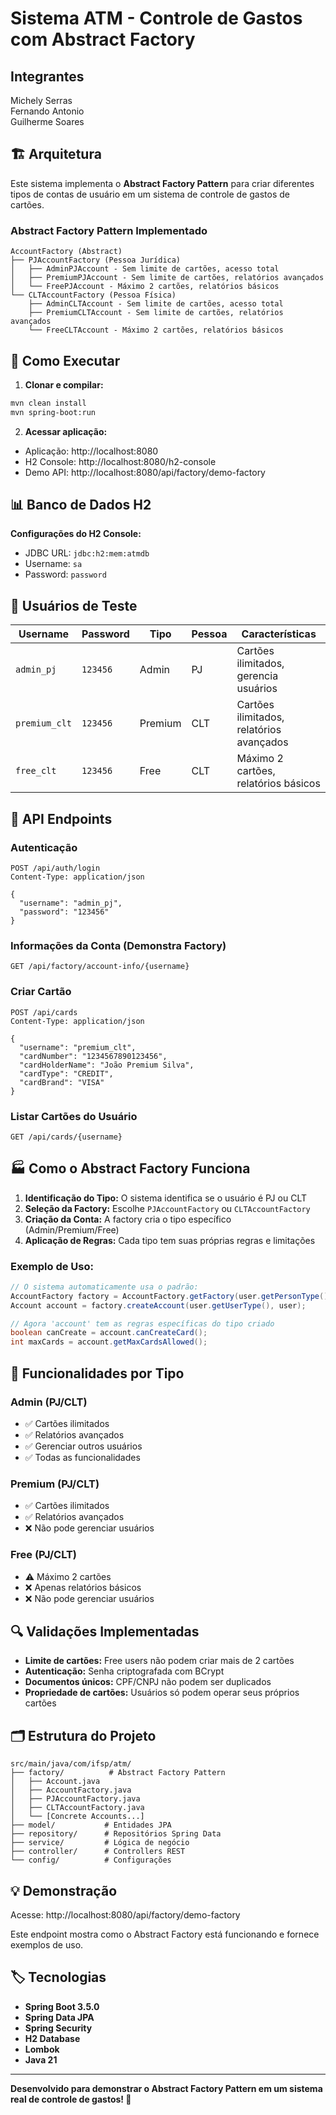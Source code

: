 # Sistema ATM - Controle de Gastos com Abstract Factory

## Integrantes
Michely Serras <br>
Fernando Antonio <br>
Guilherme Soares <br>

## 🏗️ Arquitetura

Este sistema implementa o **Abstract Factory Pattern** para criar diferentes tipos de contas de usuário em um sistema de controle de gastos de cartões.

### Abstract Factory Pattern Implementado

```
AccountFactory (Abstract)
├── PJAccountFactory (Pessoa Jurídica)
│   ├── AdminPJAccount - Sem limite de cartões, acesso total
│   ├── PremiumPJAccount - Sem limite de cartões, relatórios avançados  
│   └── FreePJAccount - Máximo 2 cartões, relatórios básicos
└── CLTAccountFactory (Pessoa Física)
    ├── AdminCLTAccount - Sem limite de cartões, acesso total
    ├── PremiumCLTAccount - Sem limite de cartões, relatórios avançados
    └── FreeCLTAccount - Máximo 2 cartões, relatórios básicos
```

## 🚀 Como Executar

1. **Clonar e compilar:**
```bash
mvn clean install
mvn spring-boot:run
```

2. **Acessar aplicação:**
- Aplicação: http://localhost:8080
- H2 Console: http://localhost:8080/h2-console
- Demo API: http://localhost:8080/api/factory/demo-factory

## 📊 Banco de Dados H2

**Configurações do H2 Console:**
- JDBC URL: `jdbc:h2:mem:atmdb`
- Username: `sa`
- Password: `password`

## 🧪 Usuários de Teste

| Username | Password | Tipo | Pessoa | Características |
|----------|----------|------|--------|-----------------|
| `admin_pj` | `123456` | Admin | PJ | Cartões ilimitados, gerencia usuários |
| `premium_clt` | `123456` | Premium | CLT | Cartões ilimitados, relatórios avançados |
| `free_clt` | `123456` | Free | CLT | Máximo 2 cartões, relatórios básicos |

## 🔧 API Endpoints

### Autenticação
```http
POST /api/auth/login
Content-Type: application/json

{
  "username": "admin_pj",
  "password": "123456"
}
```

### Informações da Conta (Demonstra Factory)
```http
GET /api/factory/account-info/{username}
```

### Criar Cartão
```http
POST /api/cards
Content-Type: application/json

{
  "username": "premium_clt",
  "cardNumber": "1234567890123456",
  "cardHolderName": "João Premium Silva",
  "cardType": "CREDIT",
  "cardBrand": "VISA"
}
```

### Listar Cartões do Usuário
```http
GET /api/cards/{username}
```

## 🏭 Como o Abstract Factory Funciona

1. **Identificação do Tipo:** O sistema identifica se o usuário é PJ ou CLT
2. **Seleção da Factory:** Escolhe `PJAccountFactory` ou `CLTAccountFactory`
3. **Criação da Conta:** A factory cria o tipo específico (Admin/Premium/Free)
4. **Aplicação de Regras:** Cada tipo tem suas próprias regras e limitações

### Exemplo de Uso:
```java
// O sistema automaticamente usa o padrão:
AccountFactory factory = AccountFactory.getFactory(user.getPersonType());
Account account = factory.createAccount(user.getUserType(), user);

// Agora 'account' tem as regras específicas do tipo criado
boolean canCreate = account.canCreateCard();
int maxCards = account.getMaxCardsAllowed();
```

## 🎯 Funcionalidades por Tipo

### Admin (PJ/CLT)
- ✅ Cartões ilimitados
- ✅ Relatórios avançados  
- ✅ Gerenciar outros usuários
- ✅ Todas as funcionalidades

### Premium (PJ/CLT)
- ✅ Cartões ilimitados
- ✅ Relatórios avançados
- ❌ Não pode gerenciar usuários

### Free (PJ/CLT)
- ⚠️ Máximo 2 cartões
- ❌ Apenas relatórios básicos
- ❌ Não pode gerenciar usuários

## 🔍 Validações Implementadas

- **Limite de cartões:** Free users não podem criar mais de 2 cartões
- **Autenticação:** Senha criptografada com BCrypt
- **Documentos únicos:** CPF/CNPJ não podem ser duplicados
- **Propriedade de cartões:** Usuários só podem operar seus próprios cartões

## 🗂️ Estrutura do Projeto

```
src/main/java/com/ifsp/atm/
├── factory/          # Abstract Factory Pattern
│   ├── Account.java
│   ├── AccountFactory.java
│   ├── PJAccountFactory.java
│   ├── CLTAccountFactory.java
│   └── [Concrete Accounts...]
├── model/           # Entidades JPA
├── repository/      # Repositórios Spring Data
├── service/         # Lógica de negócio
├── controller/      # Controllers REST
└── config/          # Configurações
```

## 💡 Demonstração

Acesse: http://localhost:8080/api/factory/demo-factory

Este endpoint mostra como o Abstract Factory está funcionando e fornece exemplos de uso.

## 🏷️ Tecnologias

- **Spring Boot 3.5.0**
- **Spring Data JPA**
- **Spring Security**
- **H2 Database**
- **Lombok**
- **Java 21**

---

**Desenvolvido para demonstrar o Abstract Factory Pattern em um sistema real de controle de gastos! 🎉**
